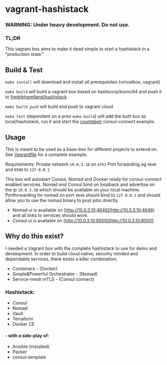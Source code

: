 # vagrant-hashistack
### WARNING: Under heavy development. Do not use.
### TL;DR
This vagrant box aims to make it dead simple to start a hashistack in a "production state."

## Build & Test
`make install` will download and install all prerequisites (virtualbox, vagrant)

`make build` will build a vagrant box based on hashicorp/bionic64 and push it to [fredrikhgrelland/hashistack](https://app.vagrantup.com/fredrikhgrelland/boxes/hashistack)

`make build_push` will build and push to vagrant cloud

`make test` (dependent on a prior `make build`) will add the built box as local/hashistack, run it and start the [countdash](https://www.nomadproject.io/docs/integrations/consul-connect/) consul-connect example.

## Usage
This is meant to be used as a base-box for different projects to extend on. See [Vagrantfile](./Vagrantfile) for a complete example.

Requirements:
Private network `10.0.3.10` on `eth1`
Port forwarding og `4646` and `8500` to `127.0.0.1`

This box will autostart Consul, Nomad and Docker ready for consul-connect enabled services.
Nomad and Consul bind on loopback and advertise on the ip `10.0.3.10` which should be available on your local machine.
Portforwarding for nomad on port `4646` should bind to `127.0.0.1` and should allow you to use the nomad binary to post jobs directly.
- Nomad ui is available on [http://10.0.3.10:4646](http://10.0.3.10:4646) and all links to services should work.
- Consul ui is available on [http://10.0.3.10:8500](http://10.0.3.10:8500)

## Why do this exist?
I needed a Vagrant box with the complete hashistack to use for demo and development.
In order to build cloud native, security minded and dependable services, there exists a killer combination;
 - Containers - (Docker)
 - Simple&Powerful Orchestrator - (Nomad)
 - Service-mesh mTLS - (Consul connect)

### Hashistack:
 - Consul
 - Nomad
 - Vault
 - Terraform
 - Docker CE
 
#### - with a side-play of:
 - Ansible (installed)
 - Packer
 - consul-template